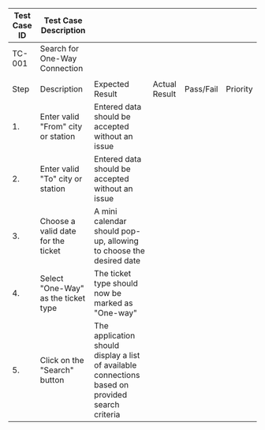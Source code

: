 | Test Case ID | Test Case Description | | | | |
| --- | --- | --- | --- | --- | --- |
| TC-001 | Search for One-Way Connection | | | | |
| | | | | | |
| Step | Description | Expected Result | Actual Result | Pass/Fail | Priority |
| 1. | Enter valid "From" city or station | Entered data should be accepted without an issue | | | |
| 2. | Enter valid "To" city or station | Entered data should be accepted without an issue | | | |
| 3. | Choose a valid date for the ticket | A mini calendar should pop-up, allowing to choose the desired date | | | |
| 4. | Select "One-Way" as the ticket type | The ticket type should now be marked as "One-way" | | | |
| 5. | Click on the "Search" button | The application should display a list of available connections based on provided search criteria | | | |
